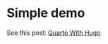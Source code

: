 # Simple demo

See this post: [Quarto With Hugo](https://notarocketscientist.xyz/posts/2024-09-16-quarto-with-hugo/)
